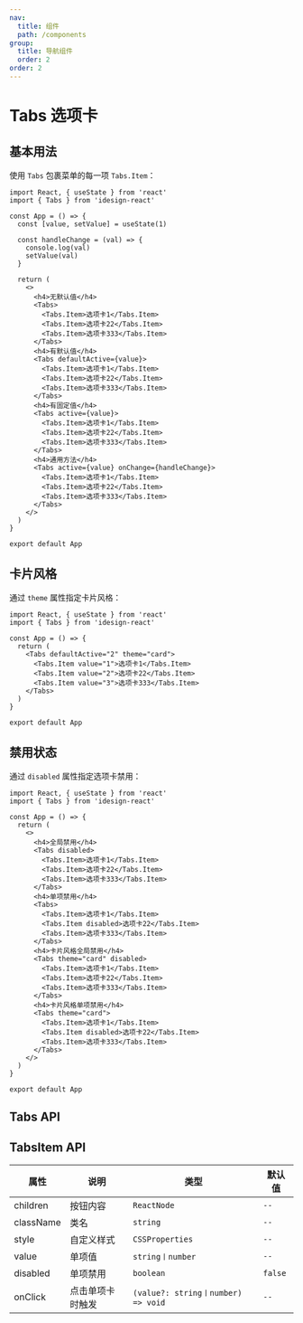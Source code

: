 ```yaml
---
nav:
  title: 组件
  path: /components
group:
  title: 导航组件
  order: 2
order: 2
---
```


# Tabs 选项卡

## 基本用法

使用 `Tabs` 包裹菜单的每一项 `Tabs.Item`：

```tsx
import React, { useState } from 'react'
import { Tabs } from 'idesign-react'

const App = () => {
  const [value, setValue] = useState(1)

  const handleChange = (val) => {
    console.log(val)
    setValue(val)
  }

  return (
    <>
      <h4>无默认值</h4>
      <Tabs>
        <Tabs.Item>选项卡1</Tabs.Item>
        <Tabs.Item>选项卡22</Tabs.Item>
        <Tabs.Item>选项卡333</Tabs.Item>
      </Tabs>
      <h4>有默认值</h4>
      <Tabs defaultActive={value}>
        <Tabs.Item>选项卡1</Tabs.Item>
        <Tabs.Item>选项卡22</Tabs.Item>
        <Tabs.Item>选项卡333</Tabs.Item>
      </Tabs>
      <h4>有固定值</h4>
      <Tabs active={value}>
        <Tabs.Item>选项卡1</Tabs.Item>
        <Tabs.Item>选项卡22</Tabs.Item>
        <Tabs.Item>选项卡333</Tabs.Item>
      </Tabs>
      <h4>通用方法</h4>
      <Tabs active={value} onChange={handleChange}>
        <Tabs.Item>选项卡1</Tabs.Item>
        <Tabs.Item>选项卡22</Tabs.Item>
        <Tabs.Item>选项卡333</Tabs.Item>
      </Tabs>
    </>
  )
}

export default App
```

## 卡片风格

通过 `theme` 属性指定卡片风格：

```tsx
import React, { useState } from 'react'
import { Tabs } from 'idesign-react'

const App = () => {
  return (
    <Tabs defaultActive="2" theme="card">
      <Tabs.Item value="1">选项卡1</Tabs.Item>
      <Tabs.Item value="2">选项卡22</Tabs.Item>
      <Tabs.Item value="3">选项卡333</Tabs.Item>
    </Tabs>
  )
}

export default App
```

## 禁用状态

通过 `disabled` 属性指定选项卡禁用：

```tsx
import React, { useState } from 'react'
import { Tabs } from 'idesign-react'

const App = () => {
  return (
    <>
      <h4>全局禁用</h4>
      <Tabs disabled>
        <Tabs.Item>选项卡1</Tabs.Item>
        <Tabs.Item>选项卡22</Tabs.Item>
        <Tabs.Item>选项卡333</Tabs.Item>
      </Tabs>
      <h4>单项禁用</h4>
      <Tabs>
        <Tabs.Item>选项卡1</Tabs.Item>
        <Tabs.Item disabled>选项卡22</Tabs.Item>
        <Tabs.Item>选项卡333</Tabs.Item>
      </Tabs>
      <h4>卡片风格全局禁用</h4>
      <Tabs theme="card" disabled>
        <Tabs.Item>选项卡1</Tabs.Item>
        <Tabs.Item>选项卡22</Tabs.Item>
        <Tabs.Item>选项卡333</Tabs.Item>
      </Tabs>
      <h4>卡片风格单项禁用</h4>
      <Tabs theme="card">
        <Tabs.Item>选项卡1</Tabs.Item>
        <Tabs.Item disabled>选项卡22</Tabs.Item>
        <Tabs.Item>选项卡333</Tabs.Item>
      </Tabs>
    </>
  )
}

export default App
```

## Tabs API

<API hideTitle />

## TabsItem API

| 属性      | 说明             | 类型                               | 默认值  |
| --------- | ---------------- | ---------------------------------- | ------- |
| children  | 按钮内容         | `ReactNode`                        | `--`      |
| className | 类名             | `string`                           | `--`      |
| style     | 自定义样式       | `CSSProperties`                    | `--`      |
| value     | 单项值           | `string〡number`                   | `--`      |
| disabled  | 单项禁用         | `boolean`                          | `false` |
| onClick   | 点击单项卡时触发 | `(value?: string〡number) => void` | `--`      |
